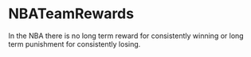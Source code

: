 # NBATeamRewards
In the NBA there is no long term reward for consistently winning or long term punishment for consistently losing.